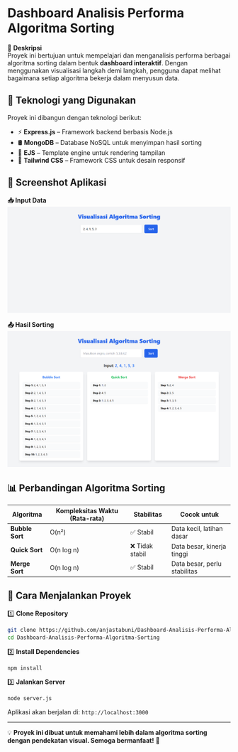 # **Dashboard Analisis Performa Algoritma Sorting**  

📌 **Deskripsi**  
Proyek ini bertujuan untuk mempelajari dan menganalisis performa berbagai algoritma sorting dalam bentuk **dashboard interaktif**. Dengan menggunakan visualisasi langkah demi langkah, pengguna dapat melihat bagaimana setiap algoritma bekerja dalam menyusun data.  

## **🚀 Teknologi yang Digunakan**  
Proyek ini dibangun dengan teknologi berikut:  
- ⚡ **Express.js** – Framework backend berbasis Node.js  
- 🛢️ **MongoDB** – Database NoSQL untuk menyimpan hasil sorting  
- 🎨 **EJS** – Template engine untuk rendering tampilan  
- 🌊 **Tailwind CSS** – Framework CSS untuk desain responsif  

## **📸 Screenshot Aplikasi**  
**📥 Input Data**  
![Input](https://github.com/anjastabuni/Dashboard-Analisis-Performa-Algoritma-Sorting/blob/main/public/img/input.png)  

**📤 Hasil Sorting**  
![Output](https://github.com/anjastabuni/Dashboard-Analisis-Performa-Algoritma-Sorting/blob/main/public/img/output.png)  

## **📊 Perbandingan Algoritma Sorting**  

| **Algoritma**  | **Kompleksitas Waktu (Rata-rata)** | **Stabilitas** | **Cocok untuk** |
|---------------|----------------------------------|---------------|----------------|
| **Bubble Sort** | O(n²) | ✅ Stabil | Data kecil, latihan dasar |
| **Quick Sort** | O(n log n) | ❌ Tidak stabil | Data besar, kinerja tinggi |
| **Merge Sort** | O(n log n) | ✅ Stabil | Data besar, perlu stabilitas |

## **📌 Cara Menjalankan Proyek**  

1️⃣ **Clone Repository**  
```sh
git clone https://github.com/anjastabuni/Dashboard-Analisis-Performa-Algoritma-Sorting.git
cd Dashboard-Analisis-Performa-Algoritma-Sorting
```

2️⃣ **Install Dependencies**  
```sh
npm install
```

3️⃣ **Jalankan Server**  
```sh
node server.js
```
Aplikasi akan berjalan di: `http://localhost:3000`  

---

💡 **Proyek ini dibuat untuk memahami lebih dalam algoritma sorting dengan pendekatan visual. Semoga bermanfaat!** 🚀

